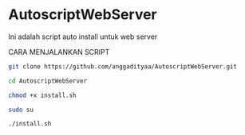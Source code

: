 # AutoscriptWebServer
Ini adalah script auto install untuk web server


CARA MENJALANKAN SCRIPT

```sh
git clone https://github.com/anggadityaa/AutoscriptWebServer.git
```
```sh
cd AutoscriptWebServer
```
```sh
chmod +x install.sh
```
```sh
sudo su
```
```sh
./install.sh
```
